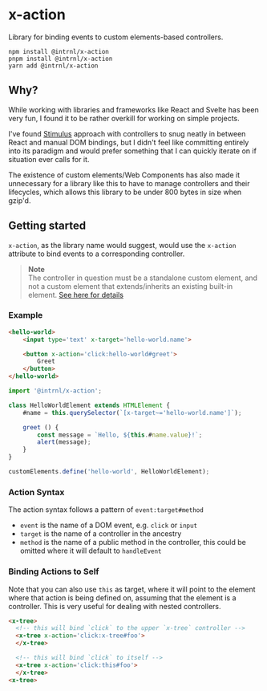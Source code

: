 # x-action

Library for binding events to custom elements-based controllers.

```
npm install @intrnl/x-action
pnpm install @intrnl/x-action
yarn add @intrnl/x-action
```

## Why?

While working with libraries and frameworks like React and Svelte has been
very fun, I found it to be rather overkill for working on simple projects.

I've found [Stimulus][stimulus] approach with controllers to snug neatly in
between React and manual DOM bindings, but I didn't feel like committing
entirely into its paradigm and would prefer something that I can quickly
iterate on if situation ever calls for it.

The existence of custom elements/Web Components has also made it unnecessary
for a library like this to have to manage controllers and their lifecycles,
which allows this library to be under 800 bytes in size when gzip'd.

## Getting started

`x-action`, as the library name would suggest, would use the `x-action`
attribute to bind events to a corresponding controller.

> **Note**  
> The controller in question must be a standalone custom element, and not a
> custom element that extends/inherits an existing built-in element.
> [See here for details][mdn-ce-overview]

### Example

```html
<hello-world>
	<input type='text' x-target='hello-world.name'>

	<button x-action='click:hello-world#greet'>
		Greet
	</button>
</hello-world>
```

```js
import '@intrnl/x-action';

class HelloWorldElement extends HTMLElement {
	#name = this.querySelector(`[x-target~='hello-world.name']`);

	greet () {
		const message = `Hello, ${this.#name.value}!`;
		alert(message);
	}
}

customElements.define('hello-world', HelloWorldElement);
```

### Action Syntax

The action syntax follows a pattern of `event:target#method`

- `event` is the name of a DOM event, e.g. `click` or `input`
- `target` is the name of a controller in the ancestry
- `method` is the name of a public method in the controller, this could be
  omitted where it will default to `handleEvent`

### Binding Actions to Self

Note that you can also use `this` as target, where it will point to the element
where that action is being defined on, assuming that the element is a
controller. This is very useful for dealing with nested controllers.

```html
<x-tree>
  <!-- this will bind `click` to the upper `x-tree` controller -->
  <x-tree x-action='click:x-tree#foo'>
  </x-tree>

  <!-- this will bind `click` to itself -->
  <x-tree x-action='click:this#foo'>
  </x-tree>
<x-tree>
```


[stimulus]: https://stimulus.hotwired.dev/
[mdn-ce-overview]: https://developer.mozilla.org/en-US/docs/Web/Web_Components/Using_custom_elements#high-level_view
